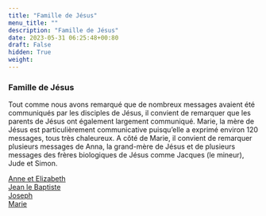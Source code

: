 ```yaml
---
title: "Famille de Jésus"
menu_title: ""
description: "Famille de Jésus"
date: 2023-05-31 06:25:48+00:80
draft: False
hidden: True
weight:
---
```

### Famille de Jésus

Tout comme nous avons remarqué que de nombreux messages avaient été communiqués par les disciples de Jésus, il convient de remarquer que les parents de Jésus ont également largement communiqué. Marie, la mère de Jésus est particulièrement communicative puisqu’elle a exprimé environ 120 messages, tous très chaleureux. A côté de Marie, il convient de remarquer plusieurs messages de Anna, la grand-mère de Jésus et de plusieurs messages des frères biologiques de Jésus comme Jacques (le mineur), Jude et Simon.

[Anne et Elizabeth](/fr-contemporary-messages/6-3-fr-contemporary-messages-by-author/6-3-9-1-fr-anna-and-elizabeth/)
</br>
[Jean le Baptiste](/fr-contemporary-messages/6-3-fr-contemporary-messages-by-author/6-3-9-2-fr-john-the-baptist/)
</br>
[Joseph](/fr-contemporary-messages/6-3-fr-contemporary-messages-by-author/6-3-9-3-fr-joseph/)
</br>
[Marie](/fr-contemporary-messages/6-3-fr-contemporary-messages-by-author/6-3-9-4-fr-mary/)
